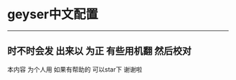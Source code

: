 # geyser中文配置

------------------
时不时会发 出来以 为正
有些用机翻 然后校对
--------------------
本内容 为个人用 
如果有帮助的
可以star下 谢谢啦
